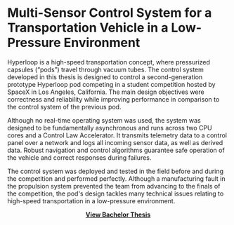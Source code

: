 # Multi-Sensor Control System for a Transportation Vehicle in a Low-Pressure Environment

Hyperloop is a high-speed transportation concept, where pressurized capsules (“pods”) travel through vacuum tubes. The control system developed in this thesis is designed to control a second-generation prototype Hyperloop pod competing in a student competition hosted by SpaceX in Los Angeles, California. The main design objectives were correctness and reliability while improving performance in comparison to the control system of the previous pod. 

Although no real-time operating system was used, the system was designed to be fundamentally asynchronous and runs across two CPU cores and a Control Law Accelerator. It transmits telemetry data to a control panel over a network and logs all incoming sensor data, as well as derived data. Robust navigation and control algorithms guarantee safe operation of the vehicle and correct responses during failures.

The control system was deployed and tested in the field before and during the competition and performed perfectly. Although a manufacturing fault in the propulsion system prevented the team from advancing to the finals of the competition, the pod's design tackles many technical issues relating to high-speed transportation in a low-pressure environment.

<p align="center"><b><a href="https://github.com/carlfriess/BachelorThesis/raw/master/Carl_Friess_BachelorThesis.pdf">View Bachelor Thesis</a></b></p>
